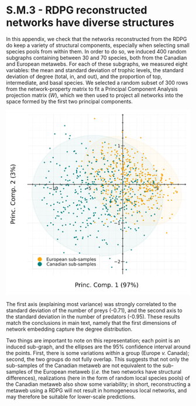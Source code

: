 # S.M.3 - RDPG reconstructed networks have diverse structures

In this appendix, we check that the networks reconstructed from the RDPG do
keep a variety of structural components, especially when selecting small species
pools from within them. In order to do so, we induced 400 random subgraphs
containing between 30 and 70 species, both from the Canadian and European
metawebs. For each of these subgraphs, we measured eight variables: the mean and
standard deviation of trophic levels, the standard deviation of degree (total,
in, and out), and the proportion of top, intermediate, and basal species. We
selected a random subset of 300 rows from the network-property matrix to fit a
Principal Component Analysis projection matrix ($W$), which we then used to
project all networks into the space formed by the first two principal
components.

![](./figures/supplementary/variation_pca.png)

The first axis (explaining most variance) was strongly correlated to the
standard deviation of the number of preys (-0.71), and the second axis to the
standard deviation in the number of predators (-0.95). These results match the
conclusions in main text, namely that the first dimensions of network embedding
capture the degree distribution.

Two things are important to note on this representation; each point is an
induced sub-graph, and the ellipses are the 95% confidence interval around the
points. First, there is some variations *within* a group (Europe *v.* Canada);
second, the two groups do not fully overlap. This suggests that not only the
sub-samples of the Canadian metaweb are not equivalent to the sub-samples of the
European metaweb (*i.e.* the two networks have structural differences),
realizations (here in the form of random local species pools) of the Canadian
metaweb also show some variability; in short, reconstructing a metaweb using a
RDPG will not result in homogeneous local networks, and may therefore be
suitable for lower-scale predictions.
